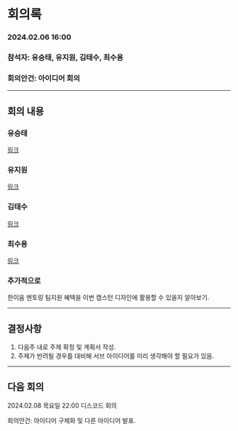 # 회의록

### 2024.02.06 16:00

### 참석자: 유승태, 유지원, 김태수, 최수용

### 회의안건: 아이디어 회의

---

## 회의 내용

### 유승태

[링크]()

### 유지원

[링크](https://github.com/capstone-YYKC/docs/blob/main/%EC%9C%A0%EC%A7%80%EC%9B%90/2%EC%9B%946%EC%9D%BC_%EC%95%84%EC%9D%B4%EB%94%94%EC%96%B4.md)

### 김태수

[링크]()

### 최수용

[링크](https://github.com/capstone-YYKC/docs/blob/main/%EC%B5%9C%EC%88%98%EC%9A%A9/2%EC%9B%941%EC%A3%BC%EC%B0%A8/0206.md)

### 추가적으로

한이음 멘토링 팀지원 혜택을 이번 캡스턴 디자인에 활용할 수 있을지 알아보기.

---

## 결정사항

1. 다음주 내로 주제 확정 및 계획서 작성.
2. 주제가 반려될 경우를 대비해 서브 아이디어를 미리 생각해야 할 필요가 있음.

---

## 다음 회의

2024.02.08 목요일 22:00 디스코드 회의

회의안건: 아이디어 구체화 및 다른 아이디어 발표.